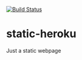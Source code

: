 [![Build Status](https://travis-ci.org/jt1796/static-heroku.svg?branch=master)](https://travis-ci.org/jt1796/static-heroku)

# static-heroku
Just a static webpage
